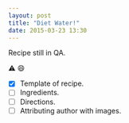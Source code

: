 ```yaml
---
layout: post
title: "Diet Water!"
date: 2015-03-23 13:30
---
```


Recipe still in QA.

:warning:
:smile:

-[x] Template of recipe.
-[ ] Ingredients.
-[ ] Directions.
-[ ] Attributing author with images.
